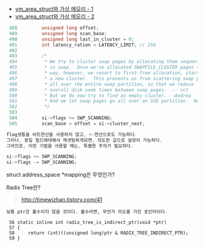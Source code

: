 
* [vm_area_struct와 가상 메모리 - 1](http://egloos.zum.com/hahaha333/v/3838005)
* [vm_area_struct와 가상 메모리 - 2](http://myaut.github.io/dtrace-stap-book/kernel/virtmem.html)

```c
 488         unsigned long offset;
 489         unsigned long scan_base;
 490         unsigned long last_in_cluster = 0;
 491         int latency_ration = LATENCY_LIMIT; // 256
 492 
 493         /*
 494          * We try to cluster swap pages by allocating them sequentially
 495          * in swap.  Once we've allocated SWAPFILE_CLUSTER pages this
 496          * way, however, we resort to first-free allocation, starting
 497          * a new cluster.  This prevents us from scattering swap pages
 498          * all over the entire swap partition, so that we reduce
 499          * overall disk seek times between swap pages.  -- sct
 500          * But we do now try to find an empty cluster.  -Andrea
 501          * And we let swap pages go all over an SSD partition.  Hugh
 502          */
 503 
 504         si->flags += SWP_SCANNING;
 505         scan_base = offset = si->cluster_next;
```

```c
flag셋틍을 비트연산을 사용하지 않고, +-연산으로도 가능하다.
그러나, 동일 필드에대해서 재셋팅하게되면, 의도한 값으로 설정이 가능하다.
그러므로, 이런 기법을 사용할 때는, 특별한 주의가 필요하다.

si->flags += SWP_SCANNING;
si->flags -= SWP_SCANNING;
```

struct address_space *mapping은 무엇인가?

Radix Tree란?
> http://timewizhan.tistory.com/41

```
보통 ptr은 홀수이지 않을 것이다. 홀수라면, 무언가 의도를 가진 포인터이다.

 56 static inline int radix_tree_is_indirect_ptr(void *ptr)
 57 {
 58     return (int)((unsigned long)ptr & RADIX_TREE_INDIRECT_PTR);
 59 }
```

